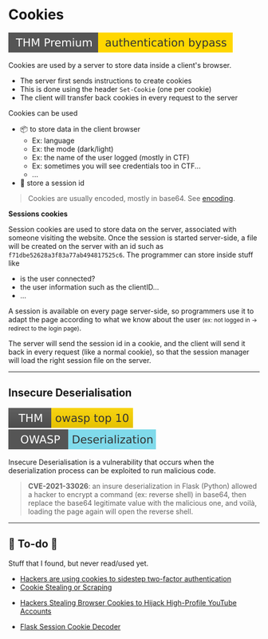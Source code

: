 # Cookies

[![authenticationbypass](../../../_badges/thmp/authenticationbypass.svg)](https://tryhackme.com/room/authenticationbypass)

<div class="row row-cols-md-2"><div>

Cookies are used by a server to store data inside a client's browser.

* The server first sends instructions to create cookies
* This is done using the header `Set-Cookie` (one per cookie)
* The client will transfer back cookies in every request to the server

Cookies can be used

* 📦 to store data in the client browser
  * Ex: language
  * Ex: the mode (dark/light)
  * Ex: the name of the user logged (mostly in CTF)
  * Ex: sometimes you will see credentials too in CTF...
  * ...
* 👑 store a session id

> Cookies are usually encoded, mostly in base64. See [encoding](/cybersecurity/random/encoding/index.md).
</div><div>

**Sessions cookies**

Session cookies are used to store data on the server, associated with someone visiting the website. Once the session is started server-side, a file will be created on the server with an id such as `f71dbe52628a3f83a77ab494817525c6`. The programmer can store inside stuff like

* is the user connected?
* the user information such as the clientID...
* ...

A session is available on every page server-side, so programmers use it to adapt the page according to what we know about the user <small>(ex: not logged in $\to$ redirect to the login page)</small>. 

The server will send the session id in a cookie, and the client will send it back in every request (like a normal cookie), so that the session manager will load the right session file on the server.
</div></div>

<hr class="sep-both">

## Insecure Deserialisation

[![owasptop10](../../../_badges/thm/owasptop10.svg)](https://tryhackme.com/room/owasptop10)
[![deserialization](../../../_badges/owasp/deserialization.svg)](https://cheatsheetseries.owasp.org/cheatsheets/Deserialization_Cheat_Sheet.html)

<div class="row row-cols-md-2"><div class="align-self-center">

Insecure Deserialisation is a vulnerability that occurs when the deserialization process can be exploited to run malicious code.
</div><div>

> **CVE-2021-33026**: an insure deserialization in Flask (Python) allowed a hacker to encrypt a command (ex: reverse shell) in base64, then replace the base64 legitimate value with the malicious one, and voilà, loading the page again will open the reverse shell.
</div></div>

<hr class="sep-both">

## 👻 To-do 👻

Stuff that I found, but never read/used yet.

<div class="row row-cols-md-2"><div>

* [Hackers are using cookies to sidestep two-factor authentication](https://www.databreaches.net/hackers-are-using-cookies-to-sidestep-two-factor-authentication/)
* [Cookie Stealing or Scraping](https://www.thewindowsclub.com/cookie-stealing-or-scraping)
</div><div>

* [Hackers Stealing Browser Cookies to Hijack High-Profile YouTube Accounts](https://thehackernews.com/2021/10/hackers-stealing-browser-cookies-to.html)

* [Flask Session Cookie Decoder](https://www.kirsle.net/wizards/flask-session.cgi)

</div></div>